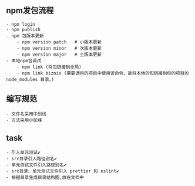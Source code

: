 ## npm发包流程
    - npm login
    - npm publish
    - npm 包版本更新
        - npm version patch   # 小版本更新
        - npm version minor   # 次版本更新
        - npm version major   # 主版本更新
    - 本地npm包调试
        - npm link (将包链接到全局)
        - npm link biznix (需要调用的项目中使用该命令，能将本地的包链接到你的项目的 node_modules 目录。)
## 编写规范
    - 文件名采用中划线
    - 方法采用小驼峰
## task
    - 引入单元测试✔️
    - src目录引入路径别名✔️
    - 单元测试文件引入路径别名✔️
    - src目录、单元测试文件引入 prettier 和 eslint✔️
    - 根据目录生成目录结构图,放在文档中